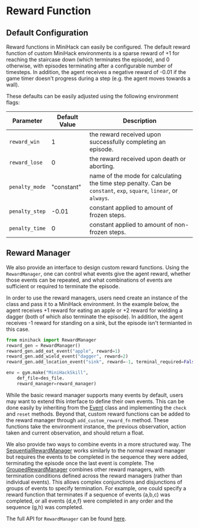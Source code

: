 # Reward Function

## Default Configuration

Reward functions in MiniHack can easily be configured. The default reward function of custom MiniHack environments is a sparse reward of +1 for reaching the staircase down (which terminates the episode), and 0 otherwise, with episodes terminating after a configurable number of timesteps. In addition, the agent receives a negative reward of -0.01 if the game timer doesn't progress during a step (e.g. the agent moves towards a wall).

These defaults can be easily adjusted using the following environment flags:

| Parameter     | Default Value | Description    |
|---------------|---------------|----------------|
|`reward_win`   |1| the reward received upon successfully completing an episode. |
|`reward_lose`  |0| the reward received upon death or aborting. |
|`penalty_mode` |"constant"| name of the mode for calculating the time step penalty. Can be ``constant``, ``exp``, ``square``, ``linear``, or ``always``. |
|`penalty_step` |-0.01| constant applied to amount of frozen steps. |
|`penalty_time` |0| constant applied to amount of non-frozen steps. |

## Reward Manager

We also provide an interface to design custom reward functions. Using the `RewardManager`, one can control what events give the agent reward, whether those events can be repeated, and what combinations of events are sufficient or required to terminate the episode.

In order to use the reward managers, users need create an instance of the class and pass it to a MiniHack environment. In the example below, the agent receives +1 reward for eating an apple or +2 reward for wielding a dagger (both of which also terminate the episode). In addition, the agent receives -1 reward for standing on a sink, but the episode isn't termianted in this case.
```python
from minihack import RewardManager
reward_gen = RewardManager()
reward_gen.add_eat_event("apple", reward=1)
reward_gen.add_wield_event("dagger", reward=2)
reward_gen.add_location_event("sink", reward=-1, terminal_required=False)

env = gym.make("MiniHackSkill",
    def_file=des_file.
    reward_manager=reward_manager)
```
While the basic reward manager supports many events by default, users may want to extend this interface to define their own events. This can be done easily by inheriting from the [Event](./reward.html#reward-manager) class and implementing the `check` and `reset` methods. Beyond that, custom reward functions can be added to the reward manager through `add_custom_reward_fn` method. These functions take the environment instance, the previous observation, action taken and current observation, and should return a float.

We also provide two ways to combine events in a more structured way. The [SequentialRewardManager](./reward.html#reward-manager) works similarly to the normal reward manager but requires the events to be completed in the sequence they were added, terminating the episode once the last event is complete. The [GroupedRewardManager](./reward.html#reward-manager) combines other reward managers, with termination conditions defined across the reward managers (rather than individual events). This allows complex conjunctions and disjunctions of groups of events to specify termination. For example, one could specify a reward function that terminates if a sequence of events (a,b,c) was completed, or all events \{d,e,f\} were completed in any order and the sequence (g,h) was completed.

The full API for `RewardManager` can be found [here](./reward.html#reward-manager).
